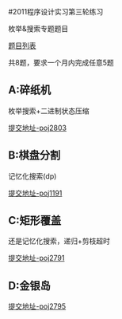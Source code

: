 #2011程序设计实习第三轮练习

枚举&搜索专题题目

[题目列表](http://cxsjsx.openjudge.cn/contest201103/)

共8题，要求一个月内完成任意5题

## A:碎纸机

枚举搜索+二进制状态压缩

[提交地址-poj2803](http://bailian.openjudge.cn/practice/2803/)

## B:棋盘分割

记忆化搜索(dp)

[提交地址-poj1191](http://bailian.openjudge.cn/practice/1191/)

## C:矩形覆盖

还是记忆化搜索，递归+剪枝超时

[提交地址-poj2791](http://bailian.openjudge.cn/practice/2791/)

## D:金银岛

[提交地址-poj2795](http://bailian.openjudge.cn/practice/2795/)
